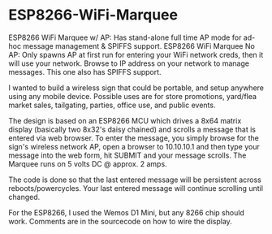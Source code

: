 # ESP8266-WiFi-Marquee
ESP8266 WiFi Marquee w/ AP:  Has stand-alone full time AP mode for ad-hoc message management & SPIFFS support.
ESP8266 WiFi Marquee No AP:  Only spawns AP at first run for entering your WiFi network creds, then it will use your network.  Browse to IP address on your network to manage messages.  This one also has SPIFFS support.



I wanted to build a wireless sign that could be portable, and setup anywhere using any mobile device. Possible uses are for store promotions, yard/flea market sales, tailgating, parties, office use, and public events.

The design is based on an ESP8266 MCU which drives a 8x64 matrix display (basically two 8x32's daisy chained) and scrolls a message that is entered via web browser. To enter the message, you simply browse for the sign's wireless network AP, open a browser to 10.10.10.1 and then type your message into the web form, hit SUBMIT and your message scrolls. The Marquee runs on 5 volts DC @ approx. 2 amps.

The code is done so that the last entered message will be persistent across reboots/powercycles.  Your last entered message will continue scrolling until changed.

For the ESP8266, I used the Wemos D1 Mini, but any 8266 chip should work. Comments are in the sourcecode on how to wire the display.
